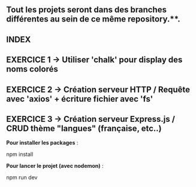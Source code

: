 ## Tout les projets seront dans des branches différentes au sein de ce même repository.**.

## INDEX ##

## EXERCICE 1 ->  Utiliser 'chalk' pour display des noms colorés

## EXERCICE 2 ->  Création serveur HTTP / Requête avec 'axios' + écriture fichier avec 'fs'

## EXERCICE 3 ->  Création serveur Express.js / CRUD thème "langues" (française, etc..)

 **Pour installer les packages** :

   npm install

 **Pour lancer le projet (avec nodemon)** :

   npm run dev